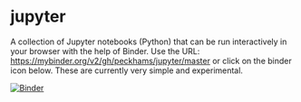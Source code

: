 # jupyter
A collection of Jupyter notebooks (Python) that can be run interactively in your browser with the help of Binder.  Use the URL: https://mybinder.org/v2/gh/peckhams/jupyter/master or click on the binder icon below.  These are currently very simple and experimental.

[![Binder](https://mybinder.org/badge.svg)](https://mybinder.org/v2/gh/peckhams/jupyter/master)


